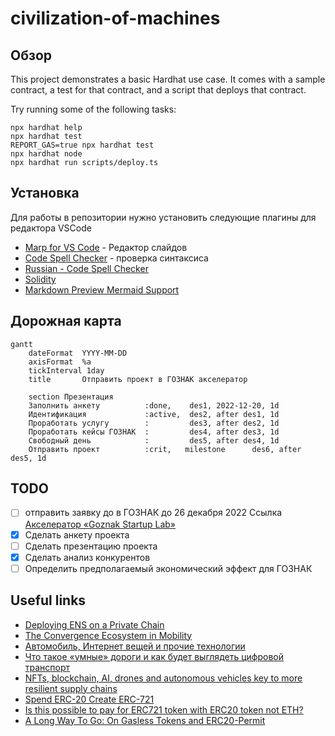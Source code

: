 # civilization-of-machines

## Обзор

This project demonstrates a basic Hardhat use case. It comes with a sample contract, a test for that contract, and a script that deploys that contract.

Try running some of the following tasks:

```shell
npx hardhat help
npx hardhat test
REPORT_GAS=true npx hardhat test
npx hardhat node
npx hardhat run scripts/deploy.ts
```

## Установка

Для работы в репозитории нужно установить следующие плагины для редактора VSCode

- [Marp for VS Code](https://marketplace.visualstudio.com/items?itemName=marp-team.marp-vscode) - Редактор слайдов
- [Code Spell Checker](https://marketplace.visualstudio.com/items?itemName=streetsidesoftware.code-spell-checker) - проверка синтаксиса
- [Russian - Code Spell Checker](https://marketplace.visualstudio.com/items?itemName=streetsidesoftware.code-spell-checker-russian)
- [Solidity](https://marketplace.visualstudio.com/items?itemName=NomicFoundation.hardhat-solidity)
- [Markdown Preview Mermaid Support](https://marketplace.visualstudio.com/items?itemName=bierner.markdown-mermaid)

## Дорожная карта

```mermaid
gantt
    dateFormat  YYYY-MM-DD
    axisFormat  %a
    tickInterval 1day
    title       Отправить проект в ГОЗНАК акселератор

    section Презентация
    Заполнить анкету          :done,    des1, 2022-12-20, 1d
    Идентификация             :active,  des2, after des1, 1d
    Проработать услугу        :         des3, after des2, 1d
    Проработать кейсы ГОЗНАК  :         des4, after des3, 1d
    Свободный день            :         des5, after des4, 1d
    Отправить проект          :crit,   milestone      des6, after des5, 1d
```

## TODO

- [ ] отправить заявку до в ГОЗНАК до 26 декабря 2022
      Ссылка [Акселератор «Goznak Startup Lab»](https://accelerator.goznak.ru/)
- [x] Сделать анкету проекта
- [ ] Сделать презентацию проекта
- [x] Сделать анализ конкурентов
- [ ] Определить предполагаемый экономический эффект для ГОЗНАК

## Useful links

- [Deploying ENS on a Private Chain](https://docs.ens.domains/deploying-ens-on-a-private-chain)
- [The Convergence Ecosystem in Mobility](https://outlierventures.io/wp-content/uploads/2019/05/ov0382convergenceinmobilitys1-180911161035.pdf)
- [Автомобиль, Интернет вещей и прочие технологии](https://habr.com/ru/company/unet/blog/371207/)
- [Что такое «умные» дороги и как будет выглядеть цифровой транспорт](https://trends.rbc.ru/trends/industry/5ef0c7849a7947bad518dfb5)
- [NFTs, blockchain, AI, drones and autonomous vehicles key to more resilient supply chains](https://www.rmit.edu.au/news/all-news/2022/may/digital-cbd-report-3)
- [Spend ERC-20 Create ERC-721](https://github.com/fulldecent/spend-ERC20-create-ERC721)
- [Is this possible to pay for ERC721 token with ERC20 token not ETH?](https://ethereum.stackexchange.com/questions/112301/is-this-possible-to-pay-for-erc721-token-with-erc20-token-not-eth)
- [A Long Way To Go: On Gasless Tokens and ERC20-Permit](https://soliditydeveloper.com/erc20-permit)
